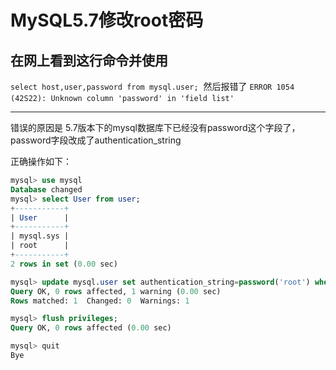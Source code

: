 # MySQL5.7修改root密码

<!--more-->

## 在网上看到这行命令并使用
`select host,user,password from mysql.user;` 
然后报错了
`ERROR 1054 (42S22): Unknown column 'password' in 'field list'` 

---


错误的原因是 5.7版本下的mysql数据库下已经没有password这个字段了，password字段改成了authentication_string

正确操作如下：

```sql
mysql> use mysql
Database changed
mysql> select User from user;
+-----------+
| User      |
+-----------+
| mysql.sys |
| root      |
+-----------+
2 rows in set (0.00 sec)

mysql> update mysql.user set authentication_string=password('root') where user='root';
Query OK, 0 rows affected, 1 warning (0.00 sec)
Rows matched: 1  Changed: 0  Warnings: 1

mysql> flush privileges;
Query OK, 0 rows affected (0.00 sec)

mysql> quit
Bye
```




